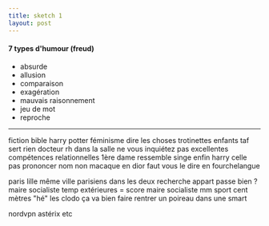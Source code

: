 ```yaml
---
title: sketch 1
layout: post
---
```


#### 7 types d'humour (freud)

- absurde
- allusion
- comparaison
- exagération
- mauvais raisonnement
- jeu de mot
- reproche

---

fiction bible harry potter féminisme
dire les choses
trotinettes enfants
taf sert rien docteur rh dans la salle ne vous inquiétez pas excellentes compétences relationnelles
1ère dame ressemble singe enfin harry celle pas prononcer nom non macaque en dior
faut vous le dire en fourchelangue

paris lille même ville parisiens dans les deux
recherche appart passe bien ?
maire socialiste temp extérieures = score maire socialiste
mm sport cent mètres "hé" les clodo ça va bien
faire rentrer un poireau dans une smart

nordvpn astérix etc
